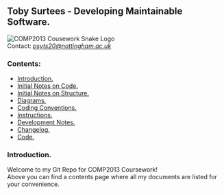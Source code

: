 

## Toby Surtees - Developing Maintainable Software.
![COMP2013 Cousework Snake Logo](example.assets/comp2013snakeLogo.png)\
Contact: *psyts20@nottingham.ac.uk*
### Contents:
 - [Introduction.](#introduction)
 - [Initial Notes on Code.](docs/initialNotes.md)
 - [Initial Notes on Structure.](docs/notesOnStructure.md)
 - [Diagrams.](docs/diagrams.md)
 - [Coding Conventions.](docs/codingConventions.md)
 - [Instructions.](docs/instructions.md)
 - [Development Notes.](docs/devNotes.md)
 - [Changelog.](docs/changelog.md)
 - [Code.](snake-v7-src/src/example)
 
<a name="introduction"></a>
### Introduction.
Welcome to my Git Repo for COMP2013 Coursework! \
Above you can find a contents page where all my documents are listed for your convenience.

